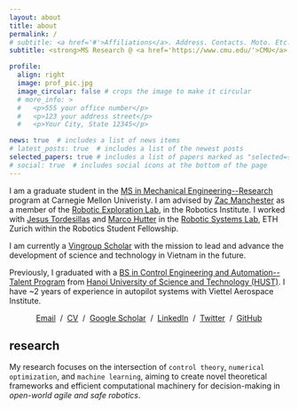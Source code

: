 ```yaml
---
layout: about
title: about
permalink: /
# subtitle: <a href='#'>Affiliations</a>. Address. Contacts. Moto. Etc.
subtitle: <strong>MS Research @ <a href='https://www.cmu.edu/'>CMU</a> </strong>

profile:
  align: right
  image: prof_pic.jpg
  image_circular: false # crops the image to make it circular
  # more_info: >
  #   <p>555 your office number</p>
  #   <p>123 your address street</p>
  #   <p>Your City, State 12345</p>

news: true  # includes a list of news items
# latest_posts: true  # includes a list of the newest posts
selected_papers: true # includes a list of papers marked as "selected={true}"
# social: true  # includes social icons at the bottom of the page
---
```


I am a graduate student in the [MS in Mechanical Engineering--Research](https://www.meche.engineering.cmu.edu/education/graduate-programs/masters-research.html) program at Carnegie Mellon Univeristy. I am advised by [Zac Manchester](https://www.ri.cmu.edu/ri-faculty/zachary-manchester/) as a member of the [Robotic Exploration Lab](http://roboticexplorationlab.org/), in the Robotics Institute. I worked with [Jesus Tordesillas](http://www.mit.edu/~jtorde/) and [Marco Hutter](https://rsl.ethz.ch/the-lab/people.html) in the [Robotic Systems Lab](https://rsl.ethz.ch/), ETH Zurich within the Robotics Student Fellowship.

I am currently a [Vingroup Scholar](https://scholarships.vinuni.edu.vn/) with the mission to lead and advance the development of science and technology in Vietnam in the future.

Previously, I graduated with a [BS in Control Engineering and Automation--Talent Program](https://seee.hust.edu.vn/en_US/talented) from [Hanoi University of Science and Technology (HUST)](https://en.hust.edu.vn/). I have ~2 years of experience in autopilot systems with Viettel Aerospace Institute.

<p style="text-align:center">
  <a href="mailto:xkhai@cmu.edu">Email</a> &nbsp;/&nbsp;
  <a href="assets/pdf/CV_Khai.pdf">CV</a> &nbsp;/&nbsp;
  <!-- <a href="data/JonBarron-bio.txt">Bio</a> &nbsp;/&nbsp; -->
  <a href="https://scholar.google.com/citations?user=ex03GKkAAAAJ&hl=en">Google Scholar</a> &nbsp;/&nbsp;
  <a href="https://www.linkedin.com/in/khainx">LinkedIn</a> &nbsp;/&nbsp;
  <a href="https://twitter.com/khainguyenx">Twitter</a> &nbsp;/&nbsp;
  <a href="https://github.com/xkhainguyen/">GitHub</a>
</p>


<h2>research</h2>

My research focuses on the intersection of `control theory`, `numerical optimization`, and `machine learning`, aiming to create novel theoretical frameworks and efficient computational machinery for decision-making in *open-world agile and safe robotics*.

<!-- <strong><span style="color:tomato">I am seeking PhD positions beginning Fall 2024!</span></strong> -->
